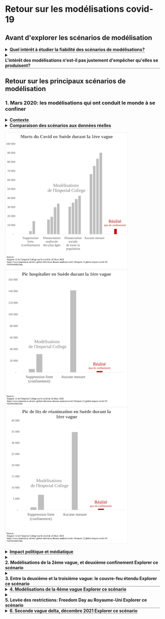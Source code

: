# Retour sur les modélisations covid-19

<link href="_assets/image.css" rel="stylesheet">
<style>
.tooltip {
  position: relative;
  display: inline-block;
  border-bottom: 1px dotted black;
}

.tooltip .tooltiptext {
  visibility: hidden;
  width: 120px;
  background-color: black;
  color: #fff;
  text-align: center;
  border-radius: 6px;
  padding: 5px 0;
  position: absolute;
  z-index: 1;
  bottom: 150%;
  left: 50%;
  margin-left: -60px;
}

.tooltip .tooltiptext::after {
  content: "";
  position: absolute;
  top: 100%;
  left: 50%;
  margin-left: -5px;
  border-width: 5px;
  border-style: solid;
  border-color: black transparent transparent transparent;
}

.tooltip:hover .tooltiptext {
  visibility: visible;
}
</style>

## Avant d'explorer les scénarios de modélisation
<details><summary><b><div class="tooltip">Quel intérêt à étudier la fiabilité des scénarios de modélisations?
</div></b></summary>
<p>
Dans un cas de figure où les scénarios de modélisation sous-estiment l'évolution de l'épidémie (A), le risque est de ne pas réagir, ou pas assez. Inversement, si les scénarios surestiment l'évolution de l'épidémie (B), le risque est de surréagir et notamment de prendre trop de mesures aux effets déletères sans qu'elles soient justifiées. En effet, la plupart des mesures de freinage de l'épidémie (confinement, couvre-feu, fermeture de classes, fermetures de lieux publics) ont des impacts sanitaires, sociaux et économiques négatifs. Par conséquent, surréagir face à l'épidémie n'est pas une bonne chose (de même que ne pas réagir assez). <br /> 
  
<img src="images/explication_simulation_enjeu.PNG" width="600">  <br /> 
  
Une explication plus détaillée est disponible sur la page <a href="https://evaluation-modelisation-covid.github.io/france/impact">impact.</a>
</p>
</details>
<details><summary><b><div class="tooltip">L'intérêt des modélisations n'est-il pas justement d'empêcher qu'elles se produisent?
</div></b></summary>
<p>
Un argument souvent entendu au sujet des scénarios de modélisation est le suivant: comme le scénario permet d'anticiper le pire, il mène à prendre des mesures qui vont justement empêcher que le scénario modélisé se produisent, ce qui expliquent le décalage entre le scénario de modélisation et la réalité (où des mesures de freinage ont été prises!). Effectivement, il n'est pas possible d'établir une comparaison dans ce cas de figure. <br /> 
  
<img src="images/pas_de_comparaison.PNG" width="600">  <br /> 
Cependant, les scénarios de modélisation intègre souvent plusieurs hypothèses sur les mesures de freinage qui pourraient être mises en place. Ici, nous ne comparerons la réalité qu'**avec des scénarios où les mesures de freinage mises en place avaient aussi été modélisées.** <br /> 
<img src="images/comparaison_explication.PNG" width="600">  <br /> 
Ainsi, la comparaison entre scénarios de modélisation et réalité permettra bien d'évaluer si ceux-ci ont bien anticipé la réalité.
</p>
</details>

## Retour sur les principaux scénarios de modélisation 

### 1. Mars 2020: les modélisations qui ont conduit le monde à se confiner

<details><summary><b><div class="tooltip">
  <span class="tooltiptext">Contexte</span>
</div></b></summary>
<p>


En mars 2020, l'incertitude quant à l'impact qu'allait avoir le covid-19 était grande. Lorsque l'Italie a commencé à être fortement touchée, à la mi-mars, de nombreux pays européens ont réalisé que le covid-19 risquait d'avoir un impact significatif.  Pour prévoir l'évolution et l'impact de la pandémie, les décideurs se sont tournés vers le domaine de la modélisation épidémiologique. Une équipe de scientifiques de l'Imperial College (Londres), menée par le Professeur Neil Ferguson, a notamment publié le <a href="https://www.imperial.ac.uk/mrc-global-infectious-disease-analysis/covid-19/report-9-impact-of-npis-on-covid-19/">rapport</a> qui a conduit de nombreux gouvernements européens, dont le gouvernement <a href="https://www.lemonde.fr/planete/article/2020/03/15/coronavirus-les-simulations-alarmantes-des-epidemiologistes-pour-la-france_6033149_3244.html">français</a>, à confiner leur pays. Les scénarios présentés dans le rapport prédisaient, en l'absence de mesures strictes, plus de 500 000 morts en moins de 3 mois au Royaume-Uni. En revanche, le rapport avançait que la mise en place de mesures strictes (type confinement) permettrait de contenir la vague et d'éviter une saturation du système hospitalier. Se fiant à ce rapport, les gouvernements ont pour beaucoup choisi de mettre en place des mesures strictes afin de rester dans le deuxième scénario. Bien évidemment, les projections faites <em>en l'absence de mesures</em> ne peuvent être comparées avec ce qui s'est passé dans les pays confinés. C'est d'ailleurs l'un des contre-arguments les plus communs aux détracteurs des modèles épidémiologiques: c'est précisément grâce aux mesures que les scénarios de modélisation ne se sont pas réalisés.
  Mais il y a un pays qui nous permet de tester la validité des scénarios de modélisation: la Suède. Lors de la première vague, la Suède a choisi de ne pas se confiner, préférant se reposer des mesures plus légères. Il est donc possible de comparer ce que prévoyaient les scénarios pour la Suède et la réalité.
</p>
</details>

<details><summary><b><div class="tooltip">
  <span class="tooltiptext">Comparaison des scénarios aux données réelles</span>
</div></b></summary>
<p>

Bien que les chercheurs de l'Imperial College aient par la suite souhaiter se <a href="https://twitter.com/imperialcollege/status/1257991339364560898">désolidariser</a> de ces projections, affirmant qu'ils n'avaient jamais réalisé de prédictions pour la Suède, l'<a href="https://www.imperial.ac.uk/media/imperial-college/medicine/mrc-gida/Imperial-College-COVID19-Global-unmitigated-mitigated-suppression-scenarios.xlsx ">appendice du rapport 12 de l'Imperial College</a> contient bien des modélisations de l'épidémie en Suède. Leurs resultats sont présentés ci-dessous. Les résulats présentés y sont quasiment similaires à ceux <a href="https://www.medrxiv.org/content/10.1101/2020.04.11.20062133v1">publiés</a> par des chercheurs suédois ayant également appliqués le modèle de l'Imperial College à la Suède.  <br /> 

 
Les scénarios de modélisation (en gris), qui intégraient les mesures de restrictions mises en place par la Suède, prévoyaient un pic à plus de 30 000 patients en réanimation, quand la réalité (en rouge) n'a jamais dépassé les 600. Les modèles épidémiologiques qui ont conduit le monde à se confiner surestimaient donc de plus de 5000% la saturation du système hospitalier en l'absence de confinement. 
  
 
</p>
</details>

<img src="images/Imperial_Sweden/Sweden_deaths.svg" width="400"><img src="images/Imperial_Sweden/Sweden_hospital.svg" width="400"><img src="images/Imperial_Sweden/Sweden_icu.svg" width="400">  <br /> 

<details><summary><b><div class="tooltip">
  <span class="tooltiptext">Impact politique et médiatique</span>
</div></b></summary>
<p>
Ces modélisations ont eu un impact majeur. En effet, elles furent un des principaux élément déclencheur du confinement national français (qui influencera d'autres pays européens à suivre la même voie). Ainsi, dans son <a href="https://solidarites-sante.gouv.fr/IMG/pdf/avis_conseil_scientifique_12_mars_2020.pdf">rapport du 12 mars 2020</a>, le Conseil Scientifique a affirmé que les mesures classiques utilisées pour limiter la propagation des épidémies ne permettraient pas de limiter suffisamment la circulation du virus, impliquant la nécessité d'un confinement strict ("on ne s’attend pas à ce que la réduction de la taille du pic épidémique soit suffisante pour éviter une saturation du système de santé. (...) Cette intuition a été illustrée à travers la réalisation d’un modèle COVID19 particulier (Neil Ferguson, communication personnelle).")
La figure présentée ci-dessus montrant que ces modèles surestimaient largement ce qui se passait avec des mesures classiques de contrôle des épidémies, cette affirmation était donc en réalité totalement fausse. 

  </p>
</details>


<details><summary><b><div class="tooltip">2. Modélisations de la 2ème vague, et deuxième confinement
  <span class="tooltiptext">Explorer ce scénario</span>
</div></b></summary>
<p>

<h3>Contexte</h3> 
Le 26 octobre, l’Institut Pasteur produit des scénarios d’évolution de l’épidémie en l’absence de confinement. Ce rapport n’a à notre connaissance pas été rendu public, et nous n’avons pas pu le consulter. Nous avons simplement trouvé une figure extraite du rapport, que l’on peut trouver sur cette <a href="https://modelisation-covid19.pasteur.fr/realtime-analysis/hospital/"> page. </a>

Le 28 octobre, face à la perspective épidémique, Emmanuel Macron annonce un confinement généralisé, qui prendra effet le 30 octobre.

Le 30 octobre, l’Institut Pasteur produit une mise à jour de ses scénarios pour tenir compte de l’impact du confinement. Le rapport n’a pas été rendu public à notre connaissance. Certains médias y ont cependant eu accès, et ont reproduit les scénarios sous forme d’infographie. <a href="https://www.lesechos.fr/economie-france/social/covid-la-decrue-dans-les-services-de-reanimation-esperee-en-france-dans-une-dizaine-de-jours-1261656">L’article </a> des échos constitue notre source pour ce graphique.

<h3>Comparaison des scénarios aux données réelles</h3> 
    

<img src="images/Pasteur_2020_Novembre/Pasteur_novembre_new_reanimations.svg" width="400"> <img src="images/Pasteur_2020_Novembre/Pasteur_novembre_reanimations.svg" width="400">   <br /> 

<h3>Impact politique et médiatique</h3> 

Ces modélisations ont été un des élément déclencheur du 2ème confinement. Notamment, lors de son allocution du 28 octobre, Emmanuel Macron a annoncé que le nombre de patients en réanimation dépasserait les 9000 "quoi que nous fassions". Le pic réel sera deux fois moins élevé, à environ 4800 lits de soins critiques. On constate qu'en vue de justifier une décision politique, seule la modélisation la plus pessimiste a été mise en avant. <br /> 
Ces modélisations ont également été largement reprises dans la presse: <a href="https://www.lci.fr/sante/video-deuxieme-vague-les-scenarios-qui-inquietent-2168899.html">"Deuxième vague : les scénarios qui inquiètent"</a> titrait ainsi LCI après l'annonce du 2ème confinement, présentant les scénarios dont les pics de réanimation étaient de 5500, 6200 et 9000 patients. 
</p>
</details>

<details><summary><b><div class="tooltip">3. Entre la deuxième et la troisième vague: le couvre-feu étendu
  <span class="tooltiptext">Explorer ce scénario</span>
</div></b></summary>
<p>

<h3>Contexte</h3> 

Au cours d'un hiver 2020-21 marqué par un couvre-feu prolongé, une dégradation de la situation sanitaire a mené l'INSERM et l'Institut Pasteur à publier des scénarios de modélisations. Ces scénarios ont notamment été utilisés par des scientifiques pour demander la mise en place d'un confinement strict début février.
  
<h3>Comparaison des scénarios aux données réelles</h3> 


<h4>Scénarios de l'INSERM</h4> 
  
Un certain nombre de mesures localisées et limitées n’ont pas été représentées sur le graphique, car il nous semble improbable qu’elles aient pu influer de manière significative la trajectoire épidémique nationale :

1. 25 février : confinement le week-end à Dunkerque et une partie des Alpes-Maritimes
2. 4 mars : Pas-de-Calais confiné le week-end, centre commerciaux de plus de 10 000 m2 fermés
 
Les mesures suivantes, susceptibles de modifier la trajectoire épidémique et mises en place après la publication des scénarios, sont représentées sur le graphique :

1. 18 mars : confinement de 16 départements
2. 25 mars : 3 nouveaux départements confinés
3. 3 avril : confinement de toute la France  <br /> 
  
<img src="images/INSERM/INSERM_16_janvier.svg" width="400"> <img src="images/INSERM/INSERM_02_février.svg" width="400">  <img src="images/INSERM/INSERM_14_février.svg" width="400">  <br /> 



<h4>Scénarios de l'Institut Pasteur</h4> 

Pour les courbes se prolongeant en mars, il s’agit de 2 scénarios : l’un sans vaccination, l’un avec des hypothèses optimistes de vaccination. Il est précisé qu’ « en pratique, l’impact de la campagne actuelle est susceptible d’être intermédiaire entre les scénarios avec et sans vaccination ».  <br /> 
  
<img src="images/Pasteur_2021_Février/Pasteur_2021_Février.svg" width="400">  <br /> 
<h3>Impact politique et médiatique</h3>
Les prévisions de l'INSERM ont été mises en avant dans un <a href="https://solidarites-sante.gouv.fr/IMG/pdf/note_eclairage_variants_modelisation_29_janvier_2021.pdf">rapport spécial</a> du Conseil Scientifique qui demandait la mise en place d'un confinement strict à partir du lundi 8 février 2021. Selon ces modélisations, le nombre d'hospitalisations hebdomadaires aurait dû être de plus de 30 000 à cette date (en réalité autour de 10 000), et continuer d'augmenter exponentiellement sans confinement strict (qui n'aura finalement lieu qu'un mois plus tard). 
  

</p>
</details>

<details><summary><b><div class="tooltip">4. Modélisations de la 4ème vague
  <span class="tooltiptext">Explorer ce scénario</span>
</div></b></summary>
<p>

<h3>Contexte</h3> 
Un premier rapport de l’Institut Pasteur est sorti le <a href="https://modelisation-covid19.pasteur.fr/variant/Institut_Pasteur_dynamique_du_variant_Delta_en_France_metropolitaine_20210709.pdf">9 juillet 2021</a> dans un contexte de propagation du variant delta. Deux des trois scénarios présentés anticipaient un nombre de lits de soin critiques au moins égal à la 2ème vague fin août, et en l’absence de mesures un pic courant septembre bien au-dessus de la 1ere vague.

Face à la perspective d’une submersion hospitalière que suggéraient ces scénarios, le passe sanitaire élargi a été acté le 21 juillet, entraînant une forte augmentation des vaccinations et rendant caduques les hypothèses  du rapport du 9 juillet. Pour remédier à cela, l’Institut Pasteur a publié 2 nouveaux rapports, les <a href="https://modelisation-covid19.pasteur.fr/variant/Institut_Pasteur_Acceleration_vaccination_et_Delta_20210726.pdf">26 juillet</a> et <a href="https://modelisation-covid19.pasteur.fr/variant/InstitutPasteur_Dynamiques_regionales_des_hospitalisations_20210805.pdf">5 août</a>, afin de tenir compte de l’effet du pass sanitaire ; ce sont ces 2 rapports que nous comparons à la trajectoire réelle.

<h3>Comparaison des scénarios aux données réelles</h3> 
  
<h4>Scénarios du 26 juillet</h4> 
  
<img src="images/Pasteur_2021_Juillet/Pasteur_2021_juillet_new_hospital.svg" width="400"> <img src="images/Pasteur_2021_Juillet/Pasteur_2021_juillet_new_reanimation.svg" width="400"> <img src="images/Pasteur_2021_Juillet/Pasteur_2021_juillet_reanimation_beds.svg" width="400">  <br /> 
  
<h4>Scénarios du 5 août</h4> 
  
<img src="images/Pasteur_2021_Aout/Pasteur_2021_aout_hospconv.svg" width="400"> <img src="images/Pasteur_2021_Aout/Pasteur_2021_aout_new_hosp.svg" width="400"> <img src="images/Pasteur_2021_Aout/Pasteur_2021_aout_new_reanimation.svg" width="400"> <img src="images/Pasteur_2021_Aout/Pasteur_2021_aout_reanimation.svg" width="400">  <br /> 
  
<h3>Impact politique et médiatique</h3>
  
En ligne avec les projections présentées, le président du conseil scientifique Jean-François Delfraissy prévoyait alors une situation compliquée lors de son audition <a href="https://www.publicsenat.fr/article/parlementaire/covid-19-jean-francois-delfraissy-prevoit-une-situation-tres-complexe-dans-les">devant les sénateurs: </a>

Il <a href="https://www.publicsenat.fr/article/parlementaire/covid-19-jean-francois-delfraissy-prevoit-une-situation-tres-complexe-dans-les">prévoyait également</a> que l'on allait:

<blockquote>
  <p>" arriver aux 50 000 cas probablement début août " (le pic réel, atteint le 16 août, était 2 fois moindre, à <a href="https://www.gouvernement.fr/info-coronavirus/carte-et-donnees#situation_epidemiologique_-_nombre_moyen_de_nouveaux_cas_confirmes_quotidiens">moins de 25 000 cas </p>
</blockquote>

<blockquote>
  <p>" Le modèle montre bien que d’ici fin août, nous allons nous trouver dans une situation très complexe, avec un impact sur le système de soins "
Cette mise en avant des projections de l'Institut Pasteur au Sénat est intervenu avant que celui-ci ne se prononce sur l'extension du pass sanitaire, et a donc pu jouer un rôle dans l'avis des sénateurs sur la nécessité d'étendre le pass sanitaire.</p>
</blockquote>
  

Les modélisations de l'Institut Pasteur ont été également utilisé par le Conseil d'Etat comme <a href="https://www.conseil-etat.fr/Media/actualites/documents/2021/07-juillet/454792-454818.pdf">argument</a> pour rejeter les demandes de référés-libertés au sujet de l'extension du pass sanitaire. Pour rejeter ces demandes, le Conseil d'Etat a notamment expliqué que les données "pourraient se révéler encore plus préoccupantes au début du mois d’août, selon les modélisations de l’Institut Pasteur".

</p>
</details>


<details><summary><b><div class="tooltip">5. Levée des restrictions: Freedom Day au Royaume-Uni 
  <span class="tooltiptext">Explorer ce scénario</span>
</div></b></summary>
<p>

<h3>Contexte</h3> 

Les modélisations présentées plus tôt permettent de comparer la réalité et les scénarios lorsque des restrictions sont en place. Mais comment se comparent les scénarios et la réalité dans le cas où les mesures de restrictions sont levées? Pour donner un élément de réponse à cette question, nous présentons une comparaison entre scénarios de modélisation et réalité dans le cas du "Freedom day", jour de levée de la quasi-totalité des mesures restrictives au Royaume-Uni. 
Le 19 juillet, dans le cadre de son plan de sortie de crise, le gouvernement britannique a en effet décidé de <a href="https://news.sky.com/story/covid-19-what-are-the-remaining-rules-in-england-after-freedom-day-12359221">lever</a> la plupart de ses mesures de restrictions (telles que limitations de capacité dans les lieux accueillant du public, port du masque obligatoire ou encore limitations de déplacement). Contrairement à d'autres pays européens, ce retour à la normale ne comprenait pas la mise en place d'un "pass sanitaire" pour accéder à des événements ou lieux publics. 

<h3>Comparaison des scénarios aux données réelles</h3> 

Les données présentées ci-dessous comparent la réalité avec les différents scénarios de modélisations visant à prévoir l'impact de la levée des restrictions. Les données sont <a href="https://assets.publishing.service.gov.uk/government/uploads/system/uploads/attachment_data/file/1001169/S1301_SPI-M-O_Summary_Roadmap_second_Step_4.2__1_.pdf">issues</a> 
du rapport du 7 juillet du SAGE (Scientific Advisory Group for Emergencies), et la mise en forme provient du site du <a href="https://data.spectator.co.uk/category/sage-scenarios">Spectator</a>. Les données montrent l'évolution du nombre de patients covid hospitalisés au cours du temps.  <br /> 

 <img src="sage_summer.png" width="400">
  
<h3>Impact politique et médiatique</h3>
Cette levée des restrictions avait été fermement critiquée par de nombreux scientifiques dans une lettre ouverte au prestigieux journal médical <a href="https://www.thelancet.com/journals/lancet/article/PIIS0140-6736(21)01589-0/fulltext">The Lancet</a>, qui l'avait qualifiée de "dangereuse et prématurée". Cette lettre ouverte a été reprise par différents médias  <a href="https://www.dailymail.co.uk/news/article-9766759/Experts-sign-letter-condemning-Government-s-dangerous-unethical-experiment.html">britanniques</a> et <a href="https://edition.cnn.com/2021/07/18/uk/boris-johnson-covid-gamble-freedom-day-intl-gbr-cmd/index.html">internationaux</a>, qui s'appuyaient sur les modélisations de l'Imperial College pour annoncer "une troisième vague importante d'hospitalisations et de décès" à la suite de la levée des restrictions. Le fait que les modélisations aient largement surestimées l'impact de la réouverture a été <a href="https://www.nature.com/articles/d41586-021-02125-1">décrit</a> dans le journal scientifique Nature par un épidémiologiste renommé: "Personne ne comprend vraiment ce qu'il se passe."
</p>
</details>


<details><summary><b><div class="tooltip">6. Seconde vague delta, décembre 2021 
  <span class="tooltiptext">Explorer ce scénario</span>
</div></b></summary>
<p>
  <img src="images/Pasteur_2021_Decembre_projection/Pasteur_2021_decembre_projection_beds_hosp.svg" width="400"><img src="images/Pasteur_2021_Decembre_projection/Pasteur_2021_decembre_projection_beds_SC.svg" width="400"><img src="images/Pasteur_2021_Decembre_projection/Pasteur_2021_decembre_projection_new_hosp.svg" width="400"><img src="images/Pasteur_2021_Decembre_projection/Pasteur_2021_decembre_projection_new_SC.svg" width="400">
</p>
</details>
